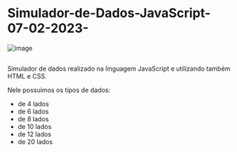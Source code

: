 # Simulador-de-Dados-JavaScript-07-02-2023-

![image](https://user-images.githubusercontent.com/101509337/217381798-100c50c1-21ee-496c-bacd-c709516fd7a3.png)




##
Simulador de dados realizado na linguagem JavaScript e utilizando também HTML e CSS.

Nele possuimos os tipos de dados:
- de 4 lados
- de 6 lados
- de 8 lados
- de 10 lados
- de 12 lados
- de 20 lados
